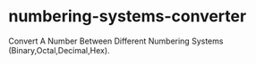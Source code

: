 # numbering-systems-converter
Convert A Number Between Different Numbering Systems (Binary,Octal,Decimal,Hex).
